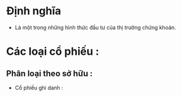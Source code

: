 # Định nghĩa 
- Là một trong những hình thức đầu tư của thị trường chứng khoán. 
# Các loại cổ phiếu :
## Phân loại theo sở hữu :
- Cổ phiếu ghi danh : 
<!--stackedit_data:
eyJoaXN0b3J5IjpbLTE0MTQxMTg3N119
-->